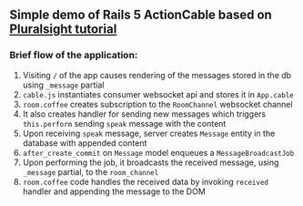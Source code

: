 ## Simple demo of Rails 5 ActionCable based on [Pluralsight tutorial](https://www.pluralsight.com/guides/creating-a-chat-using-rails-action-cable)

### Brief flow of the application:
1. Visiting `/` of the app causes rendering of the messages stored in the db using `_message` partial
2. `cable.js` instantiates consumer websocket api and stores it in `App.cable`
3. `room.coffee` creates subscription to the `RoomChannel` websocket channel
4. It also creates handler for sending new messages which triggers `this.perform` sending `speak` message with the content
5. Upon receiving `speak` message, server creates `Message` entity in the database with appended content
6. `after_create_commit` on `Message` model enqueues a `MessageBroadcastJob`
7. Upon performing the job, it broadcasts the received message, using `_message` partial, to the `room_channel`
8. `room.coffee` code handles the received data by invoking `received` handler and appending the message to the DOM
